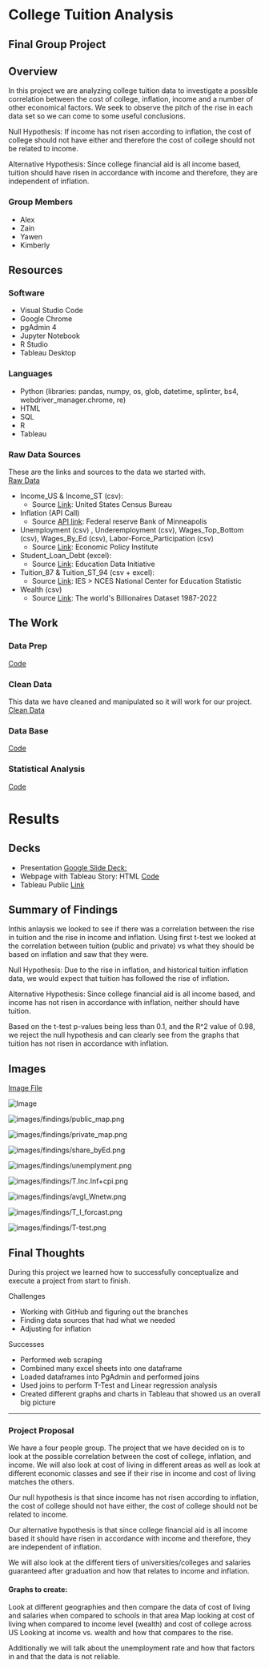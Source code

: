 # College Tuition Analysis
## Final Group Project

## Overview
In this project we are analyzing college tuition data to investigate a possible correlation between the cost of college, inflation, income and a number of other economical factors. We seek to observe the pitch of the rise in each data set so we can come to some useful conclusions. 
 
Null Hypothesis: If income has not risen according to inflation, the cost of college should not have either and therefore the cost of college should not be related to income.
 
Alternative Hypothesis: Since college financial aid is all income based, tuition should have risen in accordance with income and therefore, they are independent of inflation.

 
### Group Members
- Alex
- Zain
- Yawen
- Kimberly
 
## Resources
 
### Software
- Visual Studio Code 
- Google Chrome
- pgAdmin 4
- Jupyter Notebook
- R Studio
- Tableau Desktop

 
### Languages
- Python (libraries: pandas, numpy, os, glob, datetime, splinter, bs4, webdriver_manager.chrome, re)
- HTML
- SQL
- R
- Tableau


### Raw Data Sources
These are the links and sources to the data we started with.  
[Raw Data](data/raw_data)
- Income_US & Income_ST (csv):
    - Source [Link](https://www.census.gov/data/tables/time-series/demo/income-poverty/historical-income-households.html): United States Census Bureau
- Inflation (API Call)
    - Source [API link](https://www.minneapolisfed.org/about-us/monetary-policy/inflation-calculator/consumer-price-index-1913-): Federal reserve Bank of Minneapolis 
- Unemployment (csv) , Underemployment (csv), Wages_Top_Bottom (csv), Wages_By_Ed (csv), Labor-Force_Participation (csv)
    - Source [Link](https://www.epi.org/data/): Economic Policy Institute 
- Student_Loan_Debt (excel):
    - Source [Link](https://educationdata.org/average-student-loan-debt-by-year): Education Data Initiative
- Tuition_87  & Tuition_ST_94 (csv + excel):
    - Source [Link](https://nces.ed.gov/programs/digest/d21/tables/dt21_330.10.asp?current=yes): IES > NCES National Center for Education Statistic 
- Wealth (csv)
    - Source [Link](https://www.kaggle.com/datasets/belayethossainds/the-worlds-billionaires-dataset-19872022): The world's Billionaires Dataset 1987-2022
        
## The Work

### Data Prep 
[Code](code/python)
 
### Clean Data 
This data we have cleaned and manipulated so it will work for our project.   
[Clean Data](data/clean_data)

### Data Base 
[Code](code/SQL)

### Statistical Analysis 
[Code](code/R)
 
# Results 

## Decks
- Presentation [Google Slide Deck:](https://docs.google.com/presentation/d/1IC6qWiqES6jHyChqCqxr8XXtWpde1bSQHRc4bYMaRjk/edit?usp=sharing)
- Webpage with Tableau Story: HTML [Code](code/html/college_analysis_tableau_deck_webpage.html)
- Tableau Public [Link](https://public.tableau.com/views/CollegeTuitionEconomicAnalysis/Story?:language=en-US&:display_count=n&:origin=viz_share_link)

## Summary of Findings  

Inthis anlaysis we looked to see if there was a correlation between the rise in tuition and the rise in income and inflation. Using first t-test we looked at the correlation between tuition (public and private) vs what they should be based on inflation and saw that they were. 

Null Hypothesis: Due to the rise in inflation, and historical tuition inflation data, we would expect that tuition has followed the rise of inflation. 

Alternative Hypothesis: Since college financial aid is all income based, and income has not risen in accordance with inflation, neither should have tuition.

Based on the t-test p-values being less than 0.1, and the R^2 value of 0.98, we reject the null hypothesis and can clearly see from the graphs that tuition has not risen in accordance with inflation.


## Images 
[Image File](images)

![Image](images/ERD/ERD_db_mockup.png)

![images/findings/public_map.png](images/findings/public_map.png)

![images/findings/private_map.png](images/findings/private_map.png)

![images/findings/share_byEd.png](images/findings/share_byEd.png)

![images/findings/unemplyment.png](images/findings/unemplyment.png)

![images/findings/T.Inc.Inf+cpi.png](images/findings/T.Inc.Inf+cpi.png)

![images/findings/avgI_Wnetw.png](images/findings/avgI_Wnetw.png)

![images/findings/T_I_forcast.png](images/findings/T_I_forcast.png)

![images/findings/T-test.png](images/findings/T-test.png)


## Final Thoughts 

During this project we learned how to successfully conceptualize and execute a project from start to finish.

Challenges

- Working with GitHub and figuring out the branches
- Finding data sources that had what we needed
- Adjusting for inflation

Successes

- Performed web scraping
- Combined many excel sheets into one dataframe
- Loaded dataframes into PgAdmin and performed  joins
- Used joins to perform T-Test and Linear regression analysis 
- Created different graphs and charts in Tableau that showed us an overall big picture 






-----------------------------------------

### Project Proposal 

We have a four people group. The project that we have decided on is to look at the possible correlation between the cost of college, inflation, and income. We will also look at cost of living in different areas as well as look at different economic classes and see if their rise in income and cost of living matches the others.
 
Our null hypothesis is that since income has not risen according to inflation, the cost of college should not have either, the cost of college should not be related to income.
 
Our alternative hypothesis is that since college financial aid is all income based it should have risen in accordance with income and therefore, they are independent of inflation.
 
We will also look at the different tiers of universities/colleges and salaries guaranteed after graduation and how that relates to income and inflation. 

#### Graphs to create:
Look at different geographies and then compare the data of cost of living and salaries when compared to schools in that area
Map looking at cost of living when compared to income level (wealth) and cost of college across US
Looking at income vs. wealth and how that compares to the rise. 

Additionally we will talk about the unemployment rate and how that factors in and that the data is not reliable.

